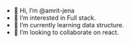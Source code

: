 - 👋 Hi, I’m @amrit-jena
- 👀 I’m interested in Full stack.
- 🌱 I’m currently learning data structure.
- 💞️ I’m looking to collaborate on react.

<!---
amrit-jena/amrit-jena is a ✨ special ✨ repository because its `README.md` (this file) appears on your GitHub profile.
You can click the Preview link to take a look at your changes.
--->
